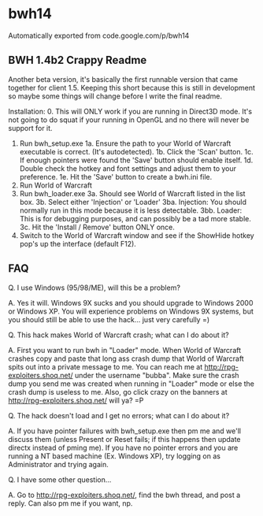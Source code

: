 # bwh14
Automatically exported from code.google.com/p/bwh14


BWH 1.4b2 Crappy Readme
-----------------------
Another beta version, it's basically the first runnable version that came together for client 1.5. Keeping this short because this is still in development so maybe some things will change before I write the final readme.

Installation:
0. This will ONLY work if you are running in Direct3D mode. It's not going to do squat if your running in OpenGL and no there will never be support for it.
1. Run bwh_setup.exe
  1a. Ensure the path to your World of Warcraft executable is correct. (It's autodetected).
  1b. Click the 'Scan' button.
  1c. If enough pointers were found the 'Save' button should enable itself.
  1d. Double check the hotkey and font settings and adjust them to your preference.
  1e. Hit the 'Save' button to create a bwh.ini file.
2. Run World of Warcraft
3. Run bwh_loader.exe
  3a. Should see World of Warcraft listed in the list box.
  3b. Select either 'Injection' or 'Loader'
     3ba. Injection: You should normally run in this mode because it is less detectable.
     3bb. Loader: This is for debugging purposes, and can possibly be a tad more stable.
  3c. Hit the 'Install / Remove' button ONLY once.
4. Switch to the World of Warcraft window and see if the ShowHide hotkey pop's up the interface (default F12).

FAQ
---
Q. I use Windows (95/98/ME), will this be a problem?

A. Yes it will. Windows 9X sucks and you should upgrade to Windows 2000 or Windows XP. You will experience problems on Windows 9X systems, but you should still be able to use the hack... just very carefully =)

Q. This hack makes World of Warcraft crash; what can I do about it?

A. First you want to run bwh in "Loader" mode. When World of Warcraft crashes copy and paste that long ass crash dump that World of Warcraft spits out into a private message to me. You can reach me at http://rpg-exploiters.shoq.net/ under the username "bubba". Make sure the crash dump you send me was created when running in "Loader" mode or else the crash dump is useless to me. Also, go click crazy on the banners at http://rpg-exploiters.shoq.net/ will ya? =P

Q. The hack doesn't load and I get no errors; what can I do about it?

A. If you have pointer failures with bwh_setup.exe then pm me and we'll discuss them (unless Present or Reset fails; if this happens then update directx instead of pming me). If you have no pointer errors and you are running a NT based machine (Ex. Windows XP), try logging on as Administrator and trying again.

Q. I have some other question...

A. Go to http://rpg-exploiters.shoq.net/, find the bwh thread, and post a reply. Can also pm me if you want, np.
